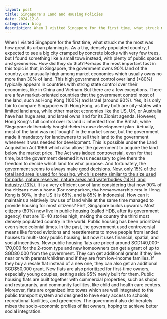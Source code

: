 ```yaml
---
layout: post
title: Singapore's Land and Housing Policies
date: 2024-12-8
categories: blog
description: When I visited Singapore for the first time, what struck me the most was how great its urban planning is. As a tiny, densely populated country, I expected to see a big city cramped by concrete blocks with very few trees, but I found something like a small town instead, with plenty of public spaces and greeneries. How did they do that?
---
```


When I visited Singapore for the first time, what struck me the most was how great its urban planning is. As a tiny, densely populated country, I expected to see a big city cramped by concrete blocks with very few trees, but I found something like a small town instead, with plenty of public spaces and greeneries. How did they do that?
Perhaps the most important fact in this topic is that, in Singapore, the government owns 90% land of the country, an unusually high among  market economies which usually owns no more than 30% of land. This high government control over land (>80%) typically appears in countries with strong state control over their economies, like in China and Vietnam. But there are a few exceptions. There are a few market-oriented countries that the government control most of the land, such as Hong Kong (100%) and Israel (around 90%).
Yes, it is only fair to compare Singapore with Hong Kong, as they both are city-states with limited land area, while other market economies like the US, UK, or Australia have has huge area, and Israel owns land for its Zionist agenda. However, Hong Kong's full control over its land is inherited from the British, while Singapore deliberately bought theirs to ease development plan. 
Actually, most of the land was not 'bought' in the market sense, but the government made it mandatory for landowners to sell their land to the government whenever it was needed for development. This is possible under the Land Acquisition Act 1966 which also allows the government to acquire the land below the market price. The Act was indeed controversial, even for that time, but the government deemed it was necessary to give them the freedom to decide which land for what purpose. 
And fortunately, the government seems to always make good decisions. <a href="https://www.mnd.gov.sg/newsroom/parliament-matters/q-as/view/written-answer-by-ministry-of-national-development-on-land-use">Now, only 15% of the total land area is used for housing, which is pretty similar to the size used for parks, nature reserves, nature areas and waterbodies (14%), and industry (13%)</a>. It is a very efficient use of land considering that now 90% of the citizens own a home (For comparison, the homeownership rate in Hong Kong is 50%, in the US it is 65%, and is 85% in Indonesia). How can it maintains a relatively low use of land while at the same time managed to provide housing for most citizens?
First, Singapore builds upwards. Most citizens (80%) now live in public housing (called HDB, after its government agency) that are 10-40 stories high, making the country the third most densely populated country in the world. Public housing has been prioritized even since colonial times. In the past, the government used controversial means like forced evictions and resettlements to move people from landed houses to multi-story public housing, but now it uses financial, spatial, and social incentives.
New public housing flats are priced around SGD140,000-170,000 for the 2-room type and new homeowners can get a grant of up to SGD80,000 from the government. They can get additional grants if they live near or with parents/children and if they are from low-income families. If they buy a resale flat instead of a new one, they can also get an additional SGD$50,000 grant. New flats are also prioritized for first-time owners, especially young couples, setting aside 95% newly built for them. 
Public housing flats are built together with commercial properties, such as shops and restaurants, and community facilities, like child and health care centers. Moreover, flats are organized into towns which are well integrated to the public transport system and designed to have easy access to schools, recreational facilities, and greeneries. The government also deliberately mixes the socio-economic profiles of flat owners, hoping to achieve better social integration.
